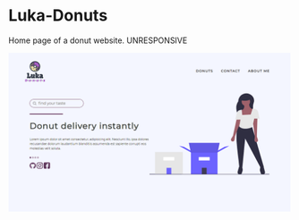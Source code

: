 # Luka-Donuts
 Home page of a donut website.
UNRESPONSIVE

![alt text](https://github.com/lucabecci/Luka-Donuts/blob/master/images/git.png)

